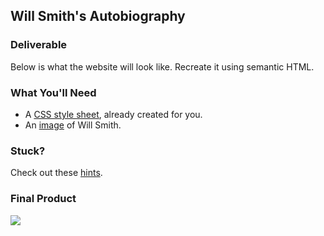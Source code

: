 ## Will Smith's Autobiography

### Deliverable

Below is what the website will look like. Recreate it using semantic HTML.

### What You'll Need

- A [CSS style sheet](https://git.generalassemb.ly/GA-Cognizant/html-css/blob/master/semantic-html-hw/starter-code/styles.css), already created for you.
- An [image](https://git.generalassemb.ly/GA-Cognizant/html-css/blob/master/semantic-html-hw/images/bball.jpg) of Will Smith.

### Stuck?

Check out these [hints](https://git.generalassemb.ly/GA-Cognizant/html-css/tree/master/semantic-html-hw/starter-code/hints.md).

### Final Product

![](https://git.generalassemb.ly/GA-Cognizant/html-css/blob/master/semantic-html-hw/images/mockup.png)
